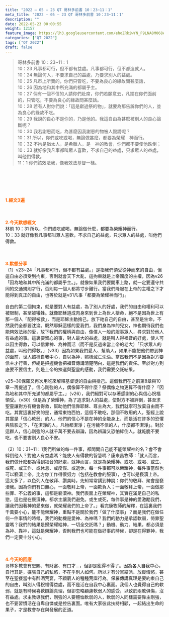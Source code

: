 ```yaml
---
title: "2022 – 05 – 23 QT 哥林多前書 10：23~11：1"
meta_title: "2022 – 05 – 23 QT 哥林多前書 10：23~11：1"
description: ""
date: 2022-05-23 00:00:55
weight: 12157
feature_image: https://lh3.googleusercontent.com/ehoZRkiwYN_F9LNA8M068AYxt73EavCZno-PD1cJRuf5BbSkQVUWr3gNEbt5kSs28Pb_Elg17kSrtf9ybWvojWoMV6I4tPM3vGRGDq6GkKkPdL2Gut4QAIw4-uykKUAtNiKgQKntvsU=w800
categories: ["QT 2022"]
tags: ["QT 2022"]
draft: false
---
```


<blockquote>哥林多前書 10：23~11：1<br />
10：23 凡事都可行，但不都有益處。凡事都可行，但不都造就人。<br />
10：24 無論何人，不要求自己的益處，乃要求別人的益處。<br />
10：25 凡市上所賣的，你們只管吃，不要為良心的緣故問甚麼話，<br />
10：26 因為地和其中所充滿的都屬乎主。<br />
10：27 倘有一個不信的人請你們赴席，你們若願意去，凡擺在你們面前的，只管吃，不要為良心的緣故問甚麼話。<br />
10：28 若有人對你們說：「這是獻過祭的物」，就要為那告訴你們的人，並為良心的緣故不吃。<br />
10：29 我說的良心不是你的，乃是他的。我這自由為甚麼被別人的良心論斷呢？<br />
10：30 我若謝恩而吃，為甚麼因我謝恩的物被人毀謗呢？<br />
10：31 所以，你們或吃或喝，無論做甚麼，都要為榮耀　神而行。<br />
10：32 不拘是猶太人，是希臘人，是　神的教會，你們都不要使他跌倒；<br />
10：33 就好像我凡事都叫眾人喜歡，不求自己的益處，只求眾人的益處，叫他們得救。<br />
11：1 你們該效法我，像我效法基督一樣。</blockquote><br />
&nbsp;<br />
<br />
&nbsp;<br />
<br />
<span style="color: #ff6600;"><strong>1.經文3遍</strong></span><br />
<br />
&nbsp;<br />
<br />
<span style="color: #ff6600;"><strong>2.今天默想經文</strong></span><br />
林前 10：31 所以，你們或吃或喝，無論做什麼，都要為榮耀神而行。<br />
10：33 就好像我凡事都叫眾人喜歡，不求自己的益處，只求眾人的益處，叫他們得救。<br />
<br />
&nbsp;<br />
<br />
<strong><span style="color: #ff6600;">3.默想分享<br />
</span></strong>（1）v23~24「凡事都可行，但不都有益處。」是指我們領受從神而來的自由，但這自由必須受到拘束，否則就會天下大亂，這拘束就是上帝國度的主權，因為v26「因為地和其中所充滿的都屬乎主。」。就像如果我們要開車上路，就一定要遵守共同的交通規則才行，否則每一個人都將寸步難行。當我們降服在上帝的主權之下才能得到真正的自由，也等於就是v31凡事「都要為榮耀神而行」。<br />
<br />
自由的第二個拘束，就是要對人有益處，為了別人的好處，我們的自由和權利可以被限制，甚至被犧牲。就像耶穌道成肉身來到世上為世人捨命，絕不是因為世上有那一個人「配得被救」，而是耶穌主動捨己，放下祂自己的自由，甚至是生命，不然我們全都要沈淪。既然耶穌這樣的愛我們，我們身為神的兒女，神也期待我們也能夠效法祂的愛，放下我們的權柄與自由，像僕人一般的服事眾人，尋求對於他人有益處的事。這裏要留心的事，對人最大的益處，就是叫人得福音的好處，使人可以因主得救，可以信靠神、為神而活（而不是反過來當上帝的老大）「只求眾人的益處，叫他們得救。」（v33）因為如果我們愛人、幫助人，如果不能把他們帶到神的面前，世人照樣自我中心，自以為神，照樣滅亡沈淪。當然我們不是因為對方要信主才行善，但總是把握機會把福音傳講清楚明白，這是我們的責任。至於對方到底要不要信主，則是上帝的揀選與聖靈的感動，我們需要交託結果。<br />
<br />
v25~30保羅又再次用吃來解釋基督徒的自由與捨己。這個我們在之前第8章與10章一再提過了。信心剛強的人，偶像算不得什麼？祭偶像之物更算不得什麼？「因為地和其中所充滿的都屬乎主。」（v26），我們絕對可以存著感謝的心與信心祝福領受。（v30）但是為了榮耀神，為了追求對人的益處，使對方不被絆倒，甚至求聖靈讓對方有機會得救，幫助他們信靠耶穌、尊主為大，我們就寧可放棄自由而不吃。其實這裏好笑的是，通常東怕西怕，這個不敢吃，那個不敢用的人，聖經上說其實是「信心軟弱」的人。他們的信心不是在神的全能身上，而是活在許多的恐懼與陰影之下，「在潔淨的人，凡物都潔淨；在污穢不信的人，什麼都不潔淨」。對於這群人，信心剛強的人就千萬不要去辯論，因為辨論又恐怕絆倒人。就乾脆不要吃，也不要害別人良心不安。<br />
<br />
（2）10：31~11：1我們所做的每一件事，都問問自己能不能榮耀神的名？會不會絆倒他人？對他人有益處嗎？能使人有得救的智慧嗎？康來昌牧師：「就人而言，我們做什麼都為得到福音的好處，就神而言，就是為榮耀神。或吃、或喝、或生、或死、或工作、或休息、或度假、或退休，每一件事都可以榮耀神，每件事當然也可以褻瀆上帝。比方你工作得很努力（包括在教會的服事），也可以是褻瀆上帝。這太多了，以色列人在敬拜、讚美時，先知常常講到神說：你們的敬拜、聚會是褻瀆我。因為你們有口無心，一面敬拜上帝，一面欺負人；一面敬拜上帝，一面做那些罪、不公義的事，這都是褻瀆神。我們表面上在榮耀神，其實在滿足自己的私慾，這也是在褻瀆神。都求主讓我們避免。或生或死，每件事是神的愛激勵我們，讓我們因著神的愛來做，就榮耀我們的上帝了。」看完康牧師的解釋，在這裏我們千萬要小心，能不能榮耀神，重點不是關於我們「做了什麼事」？而是我們在做任何一件事情的時候，我們的動機是愛神、為神嗎？我們的動力是承認軟弱，倚靠聖靈嗎？我們的結果是歸榮耀給神，一切全交託嗎？」動機、動力、結果，都必須是為神、靠神，這就是榮耀神，否則我們也可能在做好事的時候，卻是在得罪神，我們一定要十分小心。<br />
<br />
&nbsp;<br />
<br />
<strong><span style="color: #ff6600;">4.今天的回應</span></strong><br />
哥林多教會有恩賜、有財富、有口才…，但卻是亂得不得了。因為各人自我中心，自行其是，擴張自己的私慾，不在乎別人如何。所以才有分黨結派、放縱情慾，甚至在聖餐當中有醉酒荒宴，不顧窮人的種種荒誕行為。保羅傳講真理是要約束自己的自由，叫別人得祝福得益處，而不是活在自我中心裏面。我個人也覺得自己的軟弱，就是有時候喜歡辯論真理，但卻忽略顧慮軟弱人的感受，以致於兩敗俱傷，沒有益處。求主教導我們，剛強的人要體恤軟弱的人，軟弱的人同樣需要靠主剛強，也不要習慣活在自卑自憐或是控告裏面。唯有大家彼此扶持相顧，一起結出生命的果子，才是教會存在與發展的正道。<br />
<br />
&nbsp;<br />
<br />
<strong><span style="color: #ff6600;"> </span></strong><br />
<br />
&nbsp;
        
